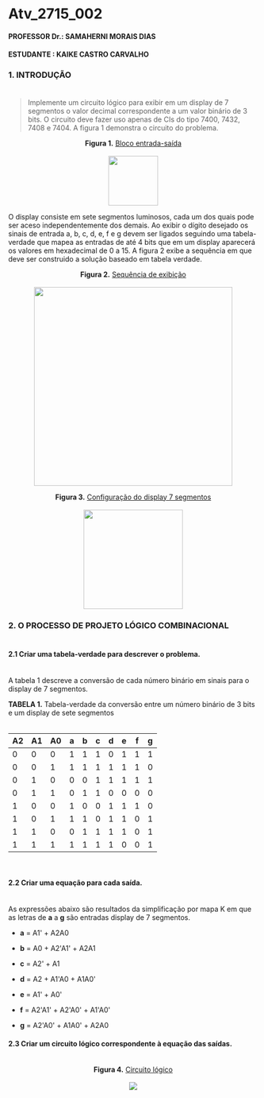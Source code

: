 # Atv_2715_002
#### PROFESSOR Dr.: SAMAHERNI MORAIS DIAS 
#### ESTUDANTE    : KAIKE CASTRO CARVALHO


### 1. INTRODUÇÃO <br/> <br/>

> Implemente um circuito lógico para exibir em um display de 7 segmentos o valor decimal
correspondente a um valor binário de 3 bits. O circuito deve fazer uso apenas de CIs do tipo
7400, 7432, 7408 e 7404. A figura 1 demonstra o circuito do problema.



 
<p align="center">
 <b>Figura 1.</b>
 <a href="#">Bloco entrada-saída</a> 
 <br><br>
<img src="https://user-images.githubusercontent.com/42541528/62086978-7dcbd800-b236-11e9-932a-6ee290b8c627.png" width="100" heigth="100"> 
</p>

O display consiste em sete segmentos luminosos, cada um dos quais pode ser aceso independentemente dos demais. Ao exibir o dígito desejado os sinais de entrada a, b, c, d, e, f e g devem ser ligados seguindo uma tabela-verdade que mapea as entradas de até 4 bits que em um display aparecerá os valores em hexadecimal de 0 a 15. A figura 2 exibe a sequência em que deve ser construido a solução baseado em tabela verdade.

<p align="center">
  <b>Figura 2.</b>
 <a href="#">Sequência de exibição</a> 
 <br><br>
<img src="https://user-images.githubusercontent.com/42541528/62086997-88866d00-b236-11e9-9756-0626e24ee752.png" width="400" heigth="400"> 
 </p>
 
<p align="center">
  <b>Figura 3.</b>
 <a href="#">Configuração do display 7 segmentos</a> 
 <br><br>
<img src="https://http2.mlstatic.com/display-led-7-segmentos-D_NQ_NP_312305-MLB20868058153_082016-F.jpg" width="200" heigth="200"> 
 </p>


### 2. O PROCESSO DE PROJETO LÓGICO COMBINACIONAL <br/> <br/>


#### 2.1 Criar uma tabela-verdade para descrever o problema. <br/> <br/>

A tabela 1 descreve a conversão de cada número binário em sinais para o display de 7 segmentos.

**TABELA 1.** Tabela-verdade da conversão entre um número binário de 3 bits e um display de sete segmentos <br/> <br/>


 
A2| A1| A0| a | b | c | d | e | f | g
--|---|---|---|---|---|---|---|---|---
0 | 0 | 0 | 1 | 1 | 1 | 0 | 1 | 1 | 1
0 | 0 | 1 | 1 | 1 | 1 | 1 | 1 | 1 | 0
0 | 1 | 0 | 0 | 0 | 1 | 1 | 1 | 1 | 1
0 | 1 | 1 | 0 | 1 | 1 | 0 | 0 | 0 | 0
1 | 0 | 0 | 1 | 0 | 0 | 1 | 1 | 1 | 0
1 | 0 | 1 | 1 | 1 | 0 | 1 | 1 | 0 | 1
1 | 1 | 0 | 0 | 1 | 1 | 1 | 1 | 0 | 1
1 | 1 | 1 | 1 | 1 | 1 | 1 | 0 | 0 | 1



#### </br>  </br>  2.2 Criar uma equação para cada saída.<br/> <br/>

As expressões abaixo são resultados da simplificação por mapa K em que as letras de **a** a **g** são entradas display de 7 segmentos.</p>

* **a** = A1' + A2A0</p>
* **b** = A0 + A2'A1' + A2A1</p>
* **c** = A2' + A1</p>
* **d** = A2 + A1'A0 + A1A0'</p>
* **e** = A1' + A0'</p>
* **f** = A2'A1' + A2'A0' + A1'A0'</p>
* **g** = A2'A0' + A1A0' + A2A0</p>

#### 2.3 Criar um circuito lógico correspondente à equação das saídas.<br/><br/>

<p align="center">
 <b>Figura 4.</b>
 <a href="#">Circuito lógico</a> 
 <br><br>
<img src="https://user-images.githubusercontent.com/42541528/62177151-420a3e80-b31a-11e9-83c7-f0e733b96e1c.png"> 
 </p>
